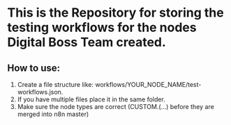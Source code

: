 # This is the Repository for storing the testing workflows for the nodes Digital Boss Team created. 

## How to use:

1. Create a file structure like: workflows/YOUR_NODE_NAME/test-workflows.json.
2. If you have multiple files place it in the same folder.
3. Make sure the node types are correct (CUSTOM.(...) before they are merged into n8n master)